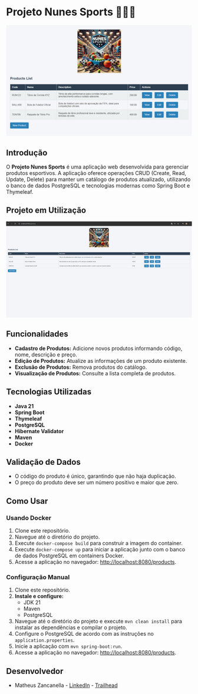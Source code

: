 # Projeto Nunes Sports 🏀👟🥅

<p align="center">
  <img src="images/nunes_sports.png" alt="foto do projeto Nunes-Sports"/>
</p>

## Introdução

O **Projeto Nunes Sports** é uma aplicação web desenvolvida para gerenciar produtos esportivos. A aplicação oferece operações CRUD (Create, Read, Update, Delete) para manter um catálogo de produtos atualizado, utilizando o banco de dados PostgreSQL e tecnologias modernas como Spring Boot e Thymeleaf.

## Projeto em Utilização

![Nunes-SportsGif](images/nunes_sports.gif)

## Funcionalidades

- **Cadastro de Produtos:** Adicione novos produtos informando código, nome, descrição e preço.
- **Edição de Produtos:** Atualize as informações de um produto existente.
- **Exclusão de Produtos:** Remova produtos do catálogo.
- **Visualização de Produtos:** Consulte a lista completa de produtos.

## Tecnologias Utilizadas

- **Java 21**
- **Spring Boot**
- **Thymeleaf**
- **PostgreSQL**
- **Hibernate Validator**
- **Maven**
- **Docker**

## Validação de Dados

- O código do produto é único, garantindo que não haja duplicação.
- O preço do produto deve ser um número positivo e maior que zero.

## Como Usar

### Usando Docker

1. Clone este repositório.
2. Navegue até o diretório do projeto.
3. Execute `docker-compose build` para construir a imagem do container.
4. Execute `docker-compose up` para iniciar a aplicação junto com o banco de dados PostgreSQL em containers Docker.
5. Acesse a aplicação no navegador: [http://localhost:8080/products](http://localhost:8080/products).

### Configuração Manual

1. Clone este repositório.
2. **Instale e configure:**
   - JDK 21
   - Maven
   - PostgreSQL
3. Navegue até o diretório do projeto e execute `mvn clean install` para instalar as dependências e compilar o projeto.
4. Configure o PostgreSQL de acordo com as instruções no `application.properties`.
5. Inicie a aplicação com `mvn spring-boot:run`.
6. Acesse a aplicação no navegador: [http://localhost:8080/products](http://localhost:8080/products).

## Desenvolvedor

- Matheus Zancanella - [LinkedIn](https://www.linkedin.com/in/matheuszancanella) - [Trailhead](https://www.salesforce.com/trailblazer/matheuszancanella)